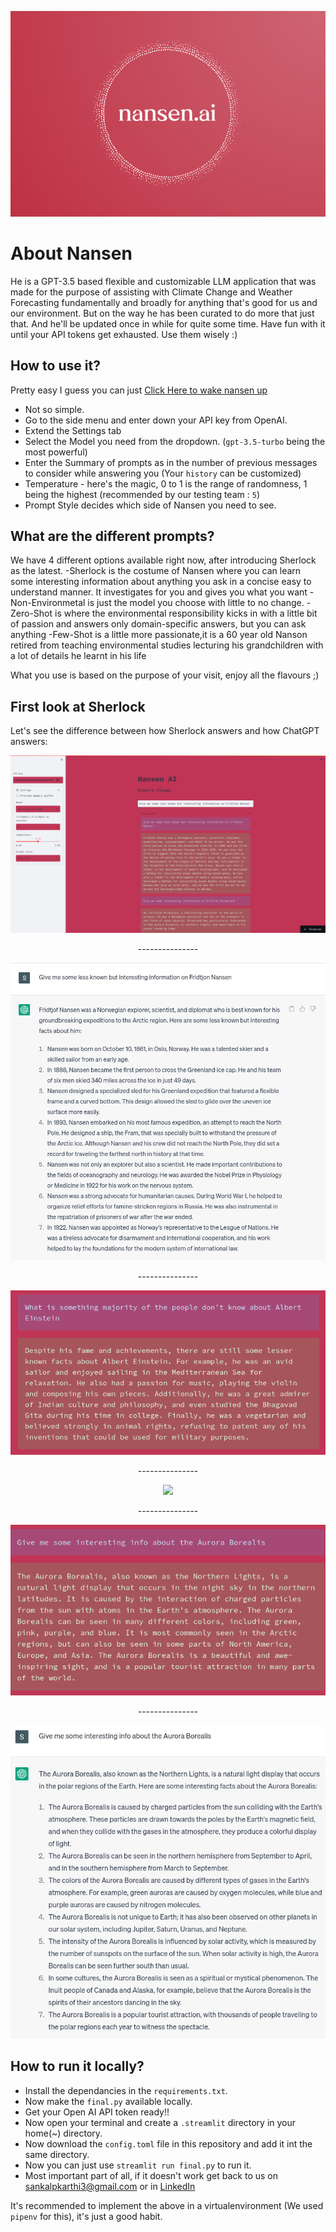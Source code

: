 <p align = center> <img src="images/nansenaidow.png"> </p>

# About Nansen
He is a GPT-3.5 based flexible and customizable LLM application that was made for the purpose of assisting with Climate Change and Weather Forecasting fundamentally and broadly for anything that's good for us and our environment. But on the way he has been curated to do more that just that. And he'll be updated once in while for quite some time. Have fun with it until your API tokens get exhausted. Use them wisely :)

## How to use it?

Pretty easy I guess you can just [Click Here to wake nansen up](https://nansen-ai.streamlit.app/)
- Not so simple.
- Go to the side menu and enter down your API key from OpenAI.
- Extend the Settings tab
- Select the Model you need from the dropdown. (`gpt-3.5-turbo` being the most powerful)
- Enter the Summary of prompts as in the number of previous messages to consider while answering you (Your `history` can be customized)
- Temperature - here's the magic, 0 to 1 is the range of randomness, 1 being the highest (recommended by our testing team : `5`)
- Prompt Style decides which side of Nansen you need to see.

## What are the different prompts?
We have 4 different options available right now, after introducing Sherlock as the latest.
-Sherlock is the costume of Nansen where you can learn some interesting information about anything you ask in a concise easy to understand manner. It investigates for you and gives you what you want
-Non-Environmetal is just the model you choose with little to no change.
-Zero-Shot is where the environmental responsibility kicks in with a little bit of passion and answers only domain-specific answers, but you can ask anything
-Few-Shot is a little more passionate,it is a 60 year old Nanson retired from teaching environmental studies lecturing his grandchildren with a lot of details he learnt in his life

What you use is based on the purpose of your visit, enjoy all the flavours ;)

## First look at Sherlock
Let's see the difference between how Sherlock answers and how ChatGPT answers:
<p align = center> <img src="images/fridtjofnansen.png"> </p>

<p align = center>---------------</p>

<p align = center> <img src="images/fridtjofnansen_chatgpt.png"> </p>

<p align = center>---------------</p>

<p align = center> <img src="images/albert_einstein.png"> </p>

<p align = center>---------------</p>

<p align = center> <img src="albert_einstein_chatgpt.png"> </p>

<p align = center>---------------</p>

<p align = center> <img src="images/aurora_borealis.png"> </p>

<p align = center>---------------</p>

<p align = center> <img src="images/aurora_borealis_chatgpt.png"> </p>

## How to run it locally?

- Install the dependancies in the `requirements.txt`.
- Now make the `final.py` available locally.
- Get your Open AI API token ready!!
- Now open your terminal and create a `.streamlit` directory in your home(~) directory.
- Now download the `config.toml` file in this repository and add it int the same directory.
- Now you can just use `streamlit run final.py` to run it.
- Most important part of all, if it doesn't work get back to us on sankalpkarthi3@gmail.com or in [LinkedIn](https://www.linkedin.com/in/sankalp-karthi-a4b5b1215)

It's recommended to implement the above in a virtualenvironment (We used `pipenv` for this), it's just a good habit.
